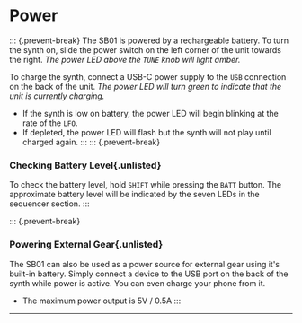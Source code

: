 # Power

<article>

::: {.prevent-break}
The SB01 is powered by a rechargeable battery. To turn the synth on, slide the power switch on the left corner of the unit towards the right. *The power LED above the `TUNE` knob will light amber.*

To charge the synth, connect a USB-C power supply to the `USB` connection on the back of the unit. *The power LED will turn green to indicate that the unit is currently charging.*

- If the synth is low on battery, the power LED will begin blinking at the rate of the `LFO`. 
- If depleted, the power LED will flash but the synth will not play until charged again.
:::
::: {.prevent-break}
### Checking Battery Level{.unlisted}

To check the battery level, hold `SHIFT` while pressing the `BATT` button. The approximate battery level will be indicated by the seven LEDs in the sequencer section.
:::

::: {.prevent-break}
### Powering External Gear{.unlisted}

The SB01 can also be used as a power source for external gear using it's built-in battery. Simply connect a device to the USB port on the back of the synth while power is active. You can even charge your phone from it.

- The maximum power output is 5V / 0.5A
:::

</article>

---
